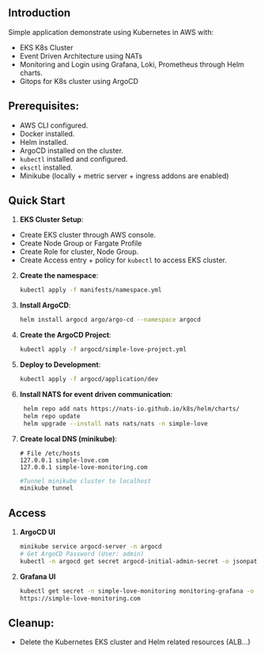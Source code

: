 ## Introduction
Simple application demonstrate using Kubernetes in AWS with:
- EKS K8s Cluster
- Event Driven Architecture using NATs
- Monitoring and Login using Grafana, Loki, Prometheus through Helm charts.
- Gitops for K8s cluster using ArgoCD

## Prerequisites:

- AWS CLI configured.
- Docker installed.
- Helm installed.
- ArgoCD installed on the cluster.
- `kubectl` installed and configured.
- `eksctl` installed.
- Minikube (locally + metric server + ingress addons are enabled)

## Quick Start
1.  **EKS Cluster Setup**:
- Create EKS cluster through AWS console. 
- Create Node Group or Fargate Profile
- Create Role for cluster, Node Group.
- Create Access entry + policy for `kubectl` to access EKS cluster.

2. **Create the namespace**:
    ```bash
    kubectl apply -f manifests/namespace.yml
    ```

3. **Install ArgoCD**:
    ```bash
    helm install argocd argo/argo-cd --namespace argocd
    ```

4. **Create the ArgoCD Project**:
    ```bash
    kubectl apply -f argocd/simple-love-project.yml
    ```

5. **Deploy to Development**:
   ```bash
   kubectl apply -f argocd/application/dev
   ```

6. **Install NATS for event driven communication**:
   ```bash
    helm repo add nats https://nats-io.github.io/k8s/helm/charts/
    helm repo update
    helm upgrade --install nats nats/nats -n simple-love
   ```

7. **Create local DNS (minikube)**:
    ```host
    # File /etc/hosts
    127.0.0.1 simple-love.com
    127.0.0.1 simple-love-monitoring.com
    ```
    
    ```bash
    #Tunnel minikube cluster to localhost
    minikube tunnel
    ```

## Access 
1. **ArgoCD UI**
    ```bash
    minikube service argocd-server -n argocd
    # Get ArgoCD Password (User: admin)
    kubectl -n argocd get secret argocd-initial-admin-secret -o jsonpath="{.data.password}" | base64 --decode ; echo
    ```
2. **Grafana UI**
    ```bash
    kubectl get secret -n simple-love-monitoring monitoring-grafana -o jsonpath="{.data.admin-password}" | base64 --decode
    https://simple-love-monitoring.com
    ```

## Cleanup:

- Delete the Kubernetes EKS cluster and Helm related resources (ALB...)

